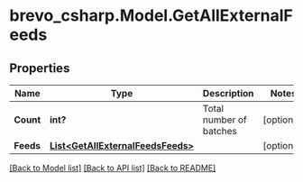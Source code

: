 # brevo_csharp.Model.GetAllExternalFeeds
## Properties

Name | Type | Description | Notes
------------ | ------------- | ------------- | -------------
**Count** | **int?** | Total number of batches | [optional] 
**Feeds** | [**List&lt;GetAllExternalFeedsFeeds&gt;**](GetAllExternalFeedsFeeds.md) |  | [optional] 

[[Back to Model list]](../README.md#documentation-for-models) [[Back to API list]](../README.md#documentation-for-api-endpoints) [[Back to README]](../README.md)


